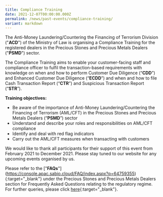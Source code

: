 ```yaml
---
title: Compliance Training
date: 2021-12-07T00:00:00.000Z
permalink: /news/past-events/compliance-training/
variant: markdown
---
```

The Anti-Money Laundering/Countering the Financing of Terrorism Division ("**ACD**") of the Ministry of Law is organising a Compliance Training for the registered dealers in the Precious Stones and Precious Metals Dealers ("**PSMD**") sector. 

The Compliance Training aims to enable your customer-facing staff and compliance officer to fulfil the transaction-based requirements with knowledge on when and how to perform Customer Due Diligence (“**CDD**”) and Enhanced Customer Due Diligence (“**ECDD**”) and when and how to file Cash Transaction Report (“**CTR**”) and Suspicious Transaction Report (“**STR**”).

**Training objectives:**

-   Be aware of the importance of Anti-Money Laundering/Countering the Financing of Terrorism (AML/CFT) in the Precious Stones and Precious Metals Dealers (“**PSMD**”) sector
-   Understand and describe your roles and responsibilities on AML/CFT compliance
-   Identify and deal with red flag indicators
-   Carry out the AML/CFT measures when transacting with customers

We would like to thank all participants for their support of this event from February 2021 to December 2021. Please stay tuned to our website for any upcoming events organised by us.

Please refer to the ["**FAQs**"]
(https://console.apac.sabio.cloud/FAQ/index.aspx?p=64759355){:target="_blank"} under the Precious Stones and Precious Metals Dealers section for Frequently Asked Questions relating to the regulatory regime. For further queries, please click [here](https://www.go.gov.sg/contactminlaw){:target="_blank"}.